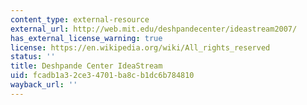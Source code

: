 ```yaml
---
content_type: external-resource
external_url: http://web.mit.edu/deshpandecenter/ideastream2007/
has_external_license_warning: true
license: https://en.wikipedia.org/wiki/All_rights_reserved
status: ''
title: Deshpande Center IdeaStream
uid: fcadb1a3-2ce3-4701-ba8c-b1dc6b784810
wayback_url: ''
---
```

